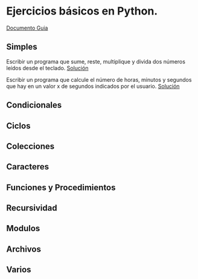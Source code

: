 # Ejercicios básicos en Python. 
[Documento Guia](https://github.com/apdaza/universidad-ejercicios/blob/master/python/solucion%20guia%20ejercicios/ejercios%20pbas.pdf)

## Simples
Escribir un programa que sume, reste, multiplique y divida dos números leídos desde el teclado.
[Solución](https://github.com/MauricioAlv/Modelos2/blob/master/Tareas/2/SRMD.py)

Escribir un programa que calcule el número de horas, minutos y segundos que hay en un valor x de segundos indicados por el usuario.
[Solución](https://github.com/MauricioAlv/Modelos2/blob/master/Tareas/2/SegundosHoras.py)
## Condicionales

## Ciclos

## Colecciones

## Caracteres

## Funciones y Procedimientos

## Recursividad

## Modulos

## Archivos

## Varios

